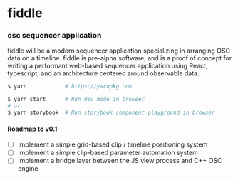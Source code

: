 # fiddle

### osc sequencer application

fiddle will be a modern sequencer application specializing in arranging OSC data on a timeline. fiddle is pre-alpha software, and is a proof of concept for writing a performant web-based sequencer application using React, typescript, and an architecture centered around observable data.

```bash
$ yarn            # https://yarnpkg.com

$ yarn start      # Run dev mode in browser
# or
$ yarn storybook  # Run storybook component playground in browser
```

#### Roadmap to v0.1

- [ ] Implement a simple grid-based clip / timeline positioning system
- [ ] Implement a simple clip-based parameter automation system
- [ ] Implement a bridge layer between the JS view process and C++ OSC engine
